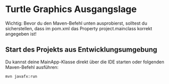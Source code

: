 # Turtle Graphics Ausgangslage
Wichtig: Bevor du den Maven-Befehl unten ausprobierst, solltest du sicherstellen, dass im pom.xml das Property project.mainclass korrekt angegeben ist!  

## Start des Projekts aus Entwicklungsumgebung  
Du kannst deine MainApp-Klasse direkt über die IDE starten oder folgenden Maven-Befehl ausführen:

    mvn javafx:run

  